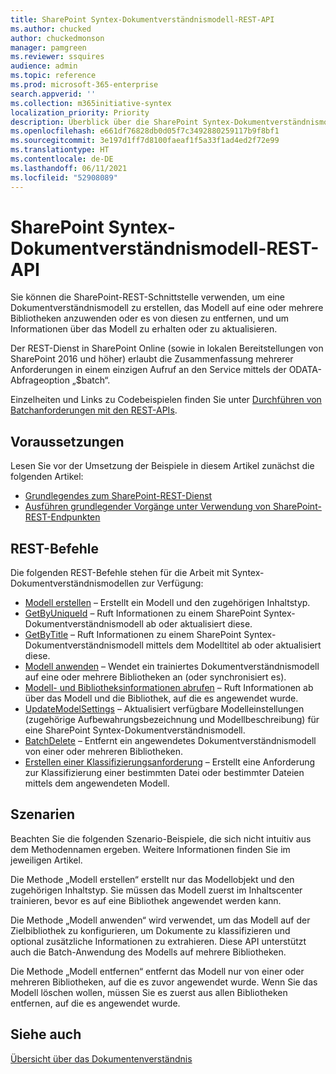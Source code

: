 ```yaml
---
title: SharePoint Syntex-Dokumentverständnismodell-REST-API
ms.author: chucked
author: chuckedmonson
manager: pamgreen
ms.reviewer: ssquires
audience: admin
ms.topic: reference
ms.prod: microsoft-365-enterprise
search.appverid: ''
ms.collection: m365initiative-syntex
localization_priority: Priority
description: Überblick über die SharePoint Syntex-Dokumentverständnismodell-REST-API.
ms.openlocfilehash: e661df76828db0d05f7c3492880259117b9f8bf1
ms.sourcegitcommit: 3e197d1ff7d8100faeaf1f5a33f1ad4ed2f72e99
ms.translationtype: HT
ms.contentlocale: de-DE
ms.lasthandoff: 06/11/2021
ms.locfileid: "52908089"
---
```

# <a name="sharepoint-syntex-document-understanding-model-rest-api"></a>SharePoint Syntex-Dokumentverständnismodell-REST-API

Sie können die SharePoint-REST-Schnittstelle verwenden, um eine Dokumentverständnismodell zu erstellen, das Modell auf eine oder mehrere Bibliotheken anzuwenden oder es von diesen zu entfernen, und um Informationen über das Modell zu erhalten oder zu aktualisieren. 

Der REST-Dienst in SharePoint Online (sowie in lokalen Bereitstellungen von SharePoint 2016 und höher) erlaubt die Zusammenfassung mehrerer Anforderungen in einem einzigen Aufruf an den Service mittels der ODATA-Abfrageoption „$batch“. 

Einzelheiten und Links zu Codebeispielen finden Sie unter [Durchführen von Batchanforderungen mit den REST-APIs](/sharepoint/dev/sp-add-ins/make-batch-requests-with-the-rest-apis).

## <a name="prerequisites"></a>Voraussetzungen

Lesen Sie vor der Umsetzung der Beispiele in diesem Artikel zunächst die folgenden Artikel:

- [Grundlegendes zum SharePoint-REST-Dienst](/sharepoint/dev/sp-add-ins/get-to-know-the-sharepoint-rest-service) 
- [Ausführen grundlegender Vorgänge unter Verwendung von SharePoint-REST-Endpunkten](/sharepoint/dev/sp-add-ins/complete-basic-operations-using-sharepoint-rest-endpoints)

## <a name="rest-commands"></a>REST-Befehle

Die folgenden REST-Befehle stehen für die Arbeit mit Syntex-Dokumentverständnismodellen zur Verfügung:

- [Modell erstellen](rest-createmodel-method.md) – Erstellt ein Modell und den zugehörigen Inhaltstyp.
- [GetByUniqueId](rest-getbyuniqueid-method.md) – Ruft Informationen zu einem SharePoint Syntex-Dokumentverständnismodell ab oder aktualisiert diese.
- [GetByTitle](rest-getbytitle-method.md) – Ruft Informationen zu einem SharePoint Syntex-Dokumentverständnismodell mittels dem Modelltitel ab oder aktualisiert diese.
- [Modell anwenden](rest-applymodel-method.md) – Wendet ein trainiertes Dokumentverständnismodell auf eine oder mehrere Bibliotheken an (oder synchronisiert es).
- [Modell- und Bibliotheksinformationen abrufen](rest-getmodelandlibraryinfo.md) – Ruft Informationen ab über das Modell und die Bibliothek, auf die es angewendet wurde.
- [UpdateModelSettings](rest-updatemodelsettings-method.md) – Aktualisiert verfügbare Modelleinstellungen (zugehörige Aufbewahrungsbezeichnung und Modellbeschreibung) für eine SharePoint Syntex-Dokumentverständnismodell.
- [BatchDelete](rest-batchdelete-method.md) – Entfernt ein angewendetes Dokumentverständnismodell von einer oder mehreren Bibliotheken.
- [Erstellen einer Klassifizierungsanforderung](rest-createclassificationrequest.md) – Erstellt eine Anforderung zur Klassifizierung einer bestimmten Datei oder bestimmter Dateien mittels dem angewendeten Modell.

## <a name="scenarios"></a>Szenarien

Beachten Sie die folgenden Szenario-Beispiele, die sich nicht intuitiv aus dem Methodennamen ergeben. Weitere Informationen finden Sie im jeweiligen Artikel.

Die Methode „Modell erstellen“ erstellt nur das Modellobjekt und den zugehörigen Inhaltstyp. Sie müssen das Modell zuerst im Inhaltscenter trainieren, bevor es auf eine Bibliothek angewendet werden kann.

Die Methode „Modell anwenden“ wird verwendet, um das Modell auf der Zielbibliothek zu konfigurieren, um Dokumente zu klassifizieren und optional zusätzliche Informationen zu extrahieren. Diese API unterstützt auch die Batch-Anwendung des Modells auf mehrere Bibliotheken.

Die Methode „Modell entfernen“ entfernt das Modell nur von einer oder mehreren Bibliotheken, auf die es zuvor angewendet wurde. Wenn Sie das Modell löschen wollen, müssen Sie es zuerst aus allen Bibliotheken entfernen, auf die es angewendet wurde.


## <a name="see-also"></a>Siehe auch

[Übersicht über das Dokumentenverständnis](../document-understanding-overview.md)

